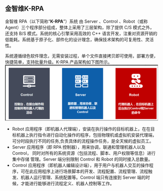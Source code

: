 ## 金智维K-RPA

金智维 RPA（以下简称“**K-RPA**”）系统 由 Server 、Control 、Robot（或称  Agent）三个程序部分组成，整体上采用了三层架构，除了提供 C/S 模式之外，还支持 B/S 模式。系统的核心引擎采用高效的 C++ 语言开发，注重对资源开销的低能耗。系统基于原子化、部件化的设计理念，确保技术架构的可复用性、灵活性。

系统遵循绿色软件理念，无需安装过程，单个文件直接拷贝即可使用，部署方便，快捷简单，支持批量升级。K-RPA 产品架构如下图所示。![image-20220509144555507](KRPA.assets/image-20220509144555507.png)

- Robot 应用程序（即机器人代理端），安装在执行操作的目标机器上，在在目标机器上执行指令进行自动化操作的程序，包括物理机或虚拟机安装代理端，可分时段执行不同的任务,负责具体的流程操作任务，是全天候的虚拟员工。
- Server 应用程序（即 RPA 控制器），用来协调，联通和管理机器人以及 Control， 同时对所有的系统资源（包括流程、脚本、用户权限等信息）进行集中存储 管理。Server 端分别限制 Control 和 Robot 的同时接入总数量。
- Control  应用程序（即机器人编辑设计端），用于用户与机器人交互的操作程序，可在此应用程序上进行场景脚本的开发、流程配置、流程管理、流程触发、机器人运行管理、系统配置等。Control 端只有连接到 Server 端的时候，才能进行能够进行流程定义、机器人控制等工作。

